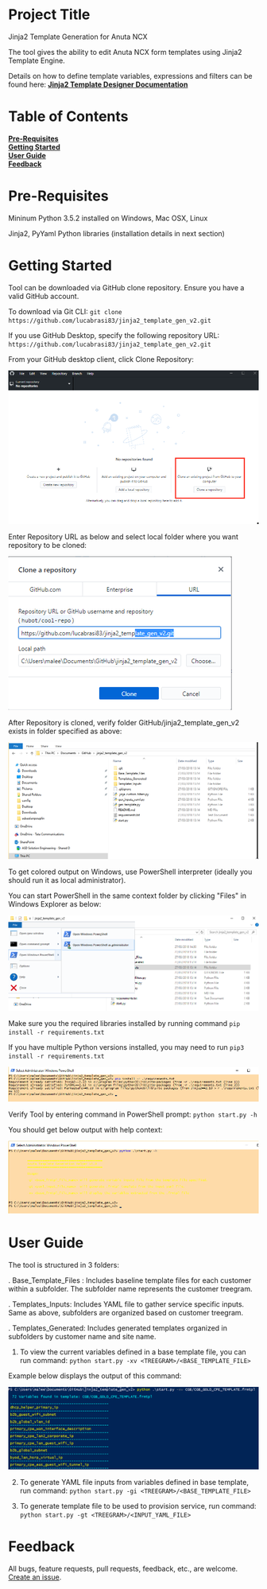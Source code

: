 
# Project Title
Jinja2 Template Generation for Anuta NCX


The tool gives the ability to edit Anuta NCX form templates using Jinja2 Template Engine.


Details on how to define template variables, expressions and filters can be found here: [**Jinja2 Template Designer Documentation**](http://jinja.pocoo.org/docs/2.10/templates/)<br>


# Table of Contents
**[Pre-Requisites](#pre-requisites)**<br>
**[Getting Started](#getting-started)**<br>
**[User Guide](#user-guide)**<br>
**[Feedback](#feedback)**<br>


# Pre-Requisites

Mininum Python 3.5.2 installed on Windows, Mac OSX, Linux


Jinja2, PyYaml Python libraries (installation details in next section)

# Getting Started

Tool can be downloaded via GitHub clone repository. Ensure you have a valid GitHub account.


To download via Git CLI: ```git clone https://github.com/lucabrasi83/jinja2_template_gen_v2.git```


If you use GitHub Desktop, specify the following repository URL: ```https://github.com/lucabrasi83/jinja2_template_gen_v2.git```


From your GitHub desktop client, click Clone Repository:


![Alt text](https://raw.githubusercontent.com/lucabrasi83/jinja2_template_gen_v2/master/doc_screenshots/github_gui_clone_repo.png)



Enter Repository URL as below and select local folder where you want repository to be cloned:


![Alt text](https://raw.githubusercontent.com/lucabrasi83/jinja2_template_gen_v2/master/doc_screenshots/github_gui_clone.png)



After Repository is cloned, verify folder GitHub/jinja2_template_gen_v2 exists in folder specified as above:


![Alt text](https://raw.githubusercontent.com/lucabrasi83/jinja2_template_gen_v2/master/doc_screenshots/windows_github_folder.png)



To get colored output on Windows, use PowerShell interpreter (ideally you should run it as local administrator).


You can start PowerShell in the same context folder by clicking "Files" in Windows Explorer as below:


![Alt text](https://raw.githubusercontent.com/lucabrasi83/jinja2_template_gen_v2/master/doc_screenshots/openpowershell.png)



Make sure you the required libraries installed by running command ```pip install -r requirements.txt```


If you have multiple Python versions installed, you may need to run ```pip3 install -r requirements.txt```


![Alt text](https://raw.githubusercontent.com/lucabrasi83/jinja2_template_gen_v2/master/doc_screenshots/pip_install_requirements.png)



Verify Tool by entering command in PowerShell prompt: ```python start.py -h```


You should get below output with help context:


![Alt text](https://raw.githubusercontent.com/lucabrasi83/jinja2_template_gen_v2/master/doc_screenshots/start_py_help.png)



# User Guide

The tool is structured in 3 folders:

. Base_Template_Files : Includes baseline template files for each customer within a subfolder. The subfolder name represents the customer treegram.

. Templates_Inputs: Includes YAML file to gather service specific inputs. Same as above, subfolders are organized based on customer treegram.

. Templates_Generated: Includes generated templates organized in subfolders by customer name and site name.


1. To view the current variables defined in a base template file, you can run command: ```python start.py -xv <TREEGRAM>/<BASE_TEMPLATE_FILE>```

Example below displays the output of this command:

![Alt text](https://raw.githubusercontent.com/lucabrasi83/jinja2_template_gen_v2/master/doc_screenshots/extract_var.png)


2. To generate YAML file inputs from variables defined in base template, run command: ```python start.py -gi <TREEGRAM>/<BASE_TEMPLATE_FILE>```

3. To generate template file to be used to provision service, run command: ```python start.py -gt <TREEGRAM>/<INPUT_YAML_FILE>```


# Feedback

All bugs, feature requests, pull requests, feedback, etc., are welcome. [Create an issue](https://github.com/lucabrasi83/jinja2_template_gen_v2/issues).
